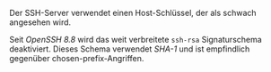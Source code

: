 Der SSH-Server verwendet einen Host-Schlüssel, der als schwach angesehen wird.

Seit *OpenSSH 8.8* wird das weit verbreitete `ssh-rsa` Signaturschema deaktiviert.
Dieses Schema verwendet *SHA-1* und ist empfindlich gegenüber chosen-prefix-Angriffen.